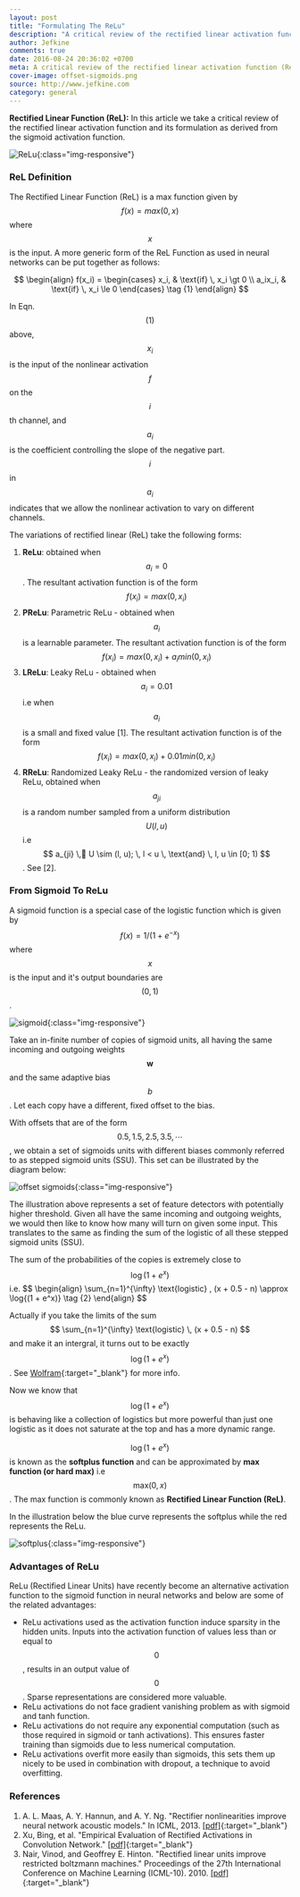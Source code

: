 ```yaml
---
layout: post
title: "Formulating The ReLu"
description: "A critical review of the rectified linear activation function (ReL) as an elementary unit of the modern deep neural network architecture"
author: Jefkine
comments: true
date: 2016-08-24 20:36:02 +0700
meta: A critical review of the rectified linear activation function (ReL) as an elementary unit of the modern deep neural network architecture
cover-image: offset-sigmoids.png
source: http://www.jefkine.com
category: general
---
```


<div class="message">
   <strong>Rectified Linear Function (ReL):</strong> In this article we take a critical review of the rectified linear activation function and its formulation as derived from the sigmoid activation function.
</div>

![ReLu](/assets/images/ReLU-Big.png){:class="img-responsive"}

### ReL Definition ###

The Rectified Linear Function (ReL) is a max function given by $$ f(x) = max(0,x) $$ where $$ x $$ is the input. A more generic form of the ReL Function as used in neural networks can be put together as follows:

$$
\begin{align}
f(x_i) =
\begin{cases}
x_i,  & \text{if} \, x_i \gt 0 \\
a_ix_i, & \text{if} \, x_i \le 0
\end{cases} \tag {1}
\end{align}
$$

In Eqn. $$ (1) $$ above, $$ x_i $$ is the input of the nonlinear activation $$ f $$ on the $$ i $$th channel, and $$ a_i $$ is the coefficient controlling the slope of the negative part. $$ i $$ in $$ a_i $$ indicates that we allow the nonlinear activation to vary on different channels.

The variations of rectified linear (ReL) take the following forms:

1. **ReLu**: obtained when $$ a_i = 0 $$. The resultant activation function is of the form $$ f(x_i) = max(0,x_i) $$
2. **PReLu**:  Parametric ReLu - obtained when $$ a_i $$ is a learnable parameter. The resultant activation function is of the form $$ f(x_i) = max(0,x_i) + a_i min(0,x_i) $$  
3. **LReLu**: Leaky ReLu - obtained when $$ a_i = 0.01 $$ i.e when $$ a_i $$ is a small and fixed value [1]. The resultant activation function is of the form $$ f(x_i) = max(0,x_i) + 0.01 min(0,x_i) $$
4. **RReLu**: Randomized Leaky ReLu - the randomized version of leaky ReLu, obtained when $$ a_{ji} $$ is a random number
sampled from a uniform distribution $$ U(l,u) $$ i.e $$ a_{ji} \, U \sim (l, u); \, l < u \, \text{and} \, l, u \in [0; 1) $$. See [2].

### From Sigmoid To ReLu ###
A sigmoid function is a special case of the logistic function which is given by $$ f(x) = 1/\left(1+e^{-x}\right) $$ where $$ x $$ is the input and it's output boundaries are $$ (0,1) $$.

![sigmoid](/assets/images/sigmoid.png){:class="img-responsive"}

Take an in-finite number of copies of sigmoid units, all having the same incoming and outgoing weights $$ \mathbf{w} $$ and the same adaptive bias $$ b $$. Let each copy have a different, fixed offset to the bias.

With offsets that are of the form $$ 0.5, 1.5, 2.5, 3.5, \dotsb $$, we obtain a set of sigmoids units with different biases commonly referred to as stepped sigmoid units (SSU). This set can be illustrated by the diagram below:

![offset sigmoids](/assets/images/offset-sigmoids.png){:class="img-responsive"}

The illustration above represents a set of feature detectors with potentially higher threshold. Given all have the same incoming and outgoing weights, we would then like to know how many will turn on given some input. This translates to the same as finding the sum of the logistic of all these stepped sigmoid units (SSU).

The sum of the probabilities of the copies is extremely close to $$ \log{(1 + e^x)} $$ i.e.
\$$
\begin{align}
\sum_{n=1}^{\infty} \text{logistic} \, (x + 0.5 - n) \approx \log{(1 + e^x)} \tag {2}
\end{align}
\$$

Actually if you take the limits of the sum $$ \sum_{n=1}^{\infty} \text{logistic} \, (x + 0.5 - n) $$ and make it an intergral, it turns out to be exactly $$ \log{(1 + e^x)} $$. See [Wolfram](http://mathworld.wolfram.com/SigmoidFunction.html){:target="_blank"} for more info.

Now we know that $$ \log{(1 + e^x)} $$ is behaving like a collection of logistics but more powerful than just one logistic as it does not saturate at the top and has a more dynamic range.

$$ \log{(1 + e^x)} $$ is known as the **softplus function** and can be approximated by **max function (or hard max)** i.e $$ \text{max}(0, x) $$. The max function is commonly known as **Rectified Linear Function (ReL)**.

In the illustration below the blue curve represents the softplus while the red represents the ReLu.

![softplus](/assets/images/softplus.png){:class="img-responsive"}

### Advantages of ReLu ###
ReLu (Rectified Linear Units) have recently become an alternative activation function to the sigmoid function in neural networks and below are some of the related advantages:

* ReLu activations used as the activation function induce sparsity in the hidden units. Inputs into the activation function of values less than or equal to $$ 0 $$, results in an output value of $$ 0 $$. Sparse representations are considered more valuable.
* ReLu activations do not face gradient vanishing problem as with sigmoid and tanh function.
* ReLu activations do not require any exponential computation (such as those required in sigmoid or tanh activations). This ensures faster training than sigmoids due to less numerical computation.
* ReLu activations overfit more easily than sigmoids, this sets them up nicely to be used in combination with dropout, a technique to avoid overfitting.

### References ###
1. A. L. Maas, A. Y. Hannun, and A. Y. Ng. "Rectifier nonlinearities improve neural network acoustic models." In ICML, 2013. [[pdf]](https://web.stanford.edu/~awni/papers/relu_hybrid_icml2013_final.pdf){:target="_blank"}
2. Xu, Bing, et al. "Empirical Evaluation of Rectified Activations in Convolution Network." [[pdf]](http://arxiv.org/pdf/1505.00853v2.pdf){:target="_blank"}
3. Nair, Vinod, and Geoffrey E. Hinton. "Rectified linear units improve restricted boltzmann machines." Proceedings of the 27th International Conference on Machine Learning (ICML-10). 2010.  [[pdf]](http://www.cs.toronto.edu/~fritz/absps/reluICML.pdf){:target="_blank"}
